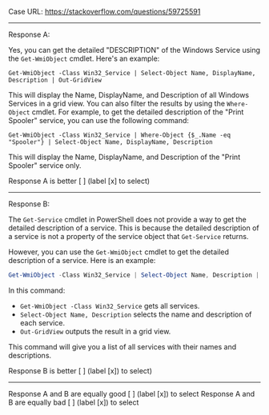 Case URL: https://stackoverflow.com/questions/59725591

------
Response A:

Yes, you can get the detailed "DESCRIPTION" of the Windows Service using the `Get-WmiObject` cmdlet. Here's an example:

```
Get-WmiObject -Class Win32_Service | Select-Object Name, DisplayName, Description | Out-GridView
```

This will display the Name, DisplayName, and Description of all Windows Services in a grid view. You can also filter the results by using the `Where-Object` cmdlet. For example, to get the detailed description of the "Print Spooler" service, you can use the following command:

```
Get-WmiObject -Class Win32_Service | Where-Object {$_.Name -eq "Spooler"} | Select-Object Name, DisplayName, Description
```

This will display the Name, DisplayName, and Description of the "Print Spooler" service only.

Response A is better [ ] (label [x] to select)

-------
Response B:

The `Get-Service` cmdlet in PowerShell does not provide a way to get the detailed description of a service. This is because the detailed description of a service is not a property of the service object that `Get-Service` returns.

However, you can use the `Get-WmiObject` cmdlet to get the detailed description of a service. Here is an example:

```powershell
Get-WmiObject -Class Win32_Service | Select-Object Name, Description | Out-GridView
```

In this command:

- `Get-WmiObject -Class Win32_Service` gets all services.
- `Select-Object Name, Description` selects the name and description of each service.
- `Out-GridView` outputs the result in a grid view.

This command will give you a list of all services with their names and descriptions.

Response B is better [ ] (label [x]) to select)

-------

Response A and B are equally good [ ] (label [x]) to select
Response A and B are equally bad [ ] (label [x]) to select
